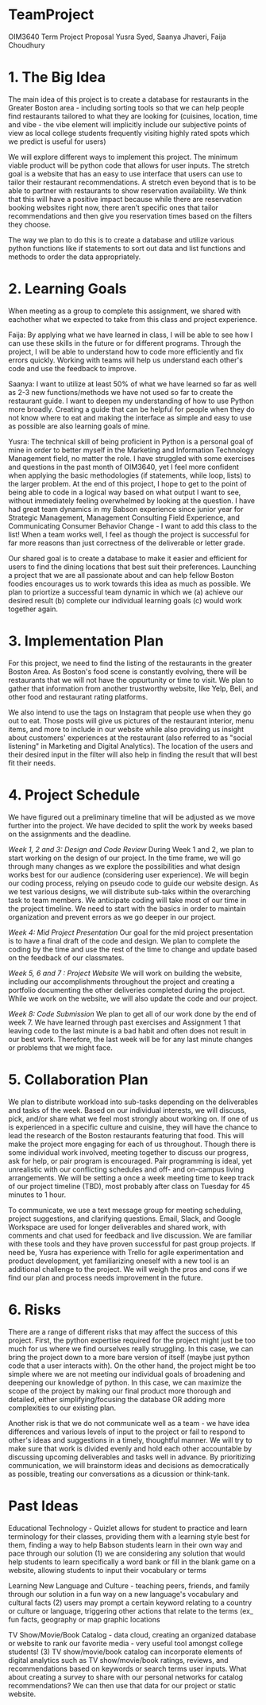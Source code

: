 # TeamProject
OIM3640 Term Project Proposal
Yusra Syed, Saanya Jhaveri, Faija Choudhury

# 1. The Big Idea

The main idea of this project is to create a database for restaurants in the Greater Boston area - including sorting tools so that we can help people find restaurants tailored to what they are looking for (cuisines, location, time and vibe - the vibe element will implicitly include our subjective points of view as local college students frequently visiting highly rated spots which we predict is useful for users) 

We will explore different ways to implement this project. The minimum viable product will be python code that allows for user inputs. The stretch goal is a website that has an easy to use interface that users can use to tailor their restaurant recommendations. A stretch even beyond that is to be able to partner with restaurants to show reservation availability. We think that this will have a positive impact because while there are reservation booking websites right now, there aren’t specific ones that tailor recommendations and then give you reservation times based on the filters they choose. 

The way we plan to do this is to create a database and utilize various python functions like if statements to sort out data and list functions and methods to order the data appropriately. 

# 2. Learning Goals

When meeting as a group to complete this assignment, we shared with eachother what we expected to take from this class and project experience. 

Faija: By applying what we have learned in class, I will be able to see how I can use these skills in the future or for different programs. Through the project, I will be able to understand how to code more efficiently and fix errors quickly. Working with teams will help us understand each other's code and use the feedback to improve.

Saanya: I want to utilize at least 50% of what we have learned so far as well as 2-3 new functions/methods we have not used so far to create the restaurant guide. I want to deepen my understanding of how to use Python more broadly. Creating a guide that can be helpful for people when they do not know where to eat and making the interface as simple and easy to use as possible are also learning goals of mine.

Yusra: The technical skill of being proficient in Python is a personal goal of mine in order to better myself in the Marketing and Information Technology Management field, no matter the role. I have struggled with some exercises and questions in the past month of OIM3640, yet I feel more confident when applying the basic methodologies (if statements, while loop, lists) to the larger problem. At the end of this project, I hope to get to the point of being able to code in a logical way based on what output I want to see, without immediately feeling overwhelmed by looking at the question. I have had great team dynamics in my Babson experience since junior year for Strategic Management, Management Consulting Field Experience, and Communicating Consumer Behavior Change - I want to add this class to the list! When a team works well, I feel as though the project is successful for far more reasons than just correctness of the deliverable or letter grade.

Our shared goal is to create a database to make it easier and efficient for users to find the dining locations that best suit their preferences. Launching a project that we are all passionate about and can help fellow Boston foodies encourages us to work towards this idea as much as possible. We plan to priortize a successful team dynamic in which we (a) achieve our desired result (b) complete our individual learning goals (c) would work together again. 

# 3. Implementation Plan

For this project, we need to find the listing of the restaurants in the greater Boston Area. As Boston's food scene is constantly evolving, there will be restaurants that we will not have the oppurtunity or time to visit. We plan to gather that information from another trustworthy website, like Yelp, Beli, and other food and restaurant rating platforms. 

We also intend to use the tags on Instagram that people use when they go out to eat. Those posts will give us pictures of the restaurant interior, menu items, and more to include in our website while also providing us insight about customers' experiences at the restaurant (also referred to as "social listening" in Marketing and Digital Analytics). The location of the users and their desired input in the filter will also help in finding the result that will best fit their needs. 

# 4. Project Schedule

We have figured out a preliminary timeline that will be adjusted as we move further into the project. We have decided to split the work by weeks based on the assignments and the deadline.

*Week 1, 2 and 3: Design and Code Review*
		During Week 1 and 2, we plan to start working on the design of our project. In the time frame, we will go through many changes as we explore the possibilities and what design works best for our audience (considering user experience). We will begin our coding process, relying on pseudo code to guide our website design. As we test various designs, we will distribute sub-taks within the overarching task to team members. We anticipate coding will take most of our time in the project timeline. We need to start with the basics in order to maintain organization and prevent errors as we go deeper in our project.

*Week 4:  Mid Project Presentation*
		Our goal for the mid project presentation is to have a final draft of the code and design. We plan to complete the coding by the time and use the rest of the time to change and update based on the feedback of our classmates.  

*Week 5, 6 and 7 : Project Website*
	    We will work on building the website, including our accomplishments throughout the project and creating a portfolio documenting the other deliveries completed during the project. While we work on the website, we will also update the code and our project.

*Week 8: Code Submission*
	    We plan to get all of our work done by the end of week 7. We have learned through past exercises and Assignment 1 that leaving code to the last minute is a bad habit and often does not result in our best work. Therefore, the last week will be for any last minute changes or problems that we might face.

# 5. Collaboration Plan

We plan to distribute workload into sub-tasks depending on the deliverables and tasks of the week. Based on our individual interests, we will discuss, pick, and/or share what we feel most strongly about working on. If one of us is experienced in a specific culture and cuisine, they will have the chance to lead the research of the Boston restaurants featuring that food. This will make the project more engaging for each of us throughout. Though there is some individual work involved, meeting together to discuss our progress, ask for help, or pair program is encouraged. Pair programming is ideal, yet unrealistic with our conflicting schedules and off- and on-campus living arrangements. We will be setting a once a week meeting time to keep track of our project timeline (TBD), most probably after class on Tuesday for 45 minutes to 1 hour.

To communicate, we use a text message group for meeting scheduling, project suggestions, and clarifying questions. Email, Slack, and Google Workspace are used for longer deliverables and shared work, with comments and chat used for feedback and live discussion. We are familiar with these tools and they have proven successful for past group projects. If need be, Yusra has experience with Trello for agile experimentation and product development, yet familiarizing oneself with a new tool is an additional challenge to the project. We will weigh the pros and cons if we find our plan and process needs improvement in the future. 

# 6. Risks

There are a range of different risks that may affect the success of this project. First, the python expertise required for the project might just be too much for us where we find ourselves really struggling. In this case, we can bring the project down to a more bare version of itself (maybe just python code that a user interacts with). On the other hand, the project might be too simple where we are not meeting our individual goals of broadening and deepening our knowledge of python. In this case, we can maximize the scope of the project by making our final product more thorough and detailed, either simplifying/focusing the database OR adding more complexities to our existing plan. 

Another risk is that we do not communicate well as a team - we have idea differences and various levels of input to the project or fail to respond to other's ideas and suggestions in a timely, thoughtful manner. We will try to make sure that work is divided evenly and hold each other accountable by discussing upcoming deliverables and tasks well in advance. By prioritizing communication, we will brainstorm ideas and decisions as democratically as possible, treating our conversations as a dicussion or think-tank.

# Past Ideas

Educational Technology - Quizlet allows for student to practice and learn terminology for their classes, providing them with a learning style best for them, finding a way to help Babson students learn in their own way and pace through our solution
(1) we are considering any solution that would help students to learn specifically a word bank or fill in the blank game on a website, allowing students to input their vocabulary or terms 

Learning New Language and Culture - teaching peers, friends, and family through our solution in a fun way on a new language's vocabulary and cultural facts
(2) users may prompt a certain keyword relating to a country or culture or language, triggering other actions that relate to the terms (ex_ fun facts, geography or map graphic locations 

TV Show/Movie/Book Catalog - data cloud, creating an organized database or website to rank our favorite media - very useful tool amongst college students!
(3) TV show/movie/book catalog can incorporate elements of digital analytics such as TV show/movie/book ratings, reviews, and recommendations based on keywords or search terms user inputs. What about creating a survey to share with our personal networks for catalog recommendations? We can then use that data for our project or static website.

